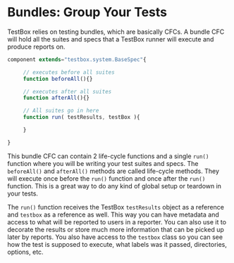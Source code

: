 # Bundles: Group Your Tests

TestBox relies on testing bundles, which are basically CFCs. A bundle CFC will hold all the suites and specs that a TestBox runner will execute and produce reports on.

```javascript
component extends="testbox.system.BaseSpec"{

     // executes before all suites
     function beforeAll(){}

     // executes after all suites
     function afterAll(){}

     // All suites go in here
     function run( testResults, testBox ){

     }

}
```

This bundle CFC can contain 2 life-cycle functions and a single `run()` function where you will be writing your test suites and specs. The `beforeAll()` and `afterAll()` methods are called life-cycle methods. They will execute once before the `run()` function and once after the `run()` function. This is a great way to do any kind of global setup or teardown in your tests. 

The `run()` function receives the TestBox `testResults` object as a reference and `testbox` as a reference as well. This way you can have metadata and access to what will be reported to users in a reporter. You can also use it to decorate the results or store much more information that can be picked up later by reports. You also have access to the `testbox` class so you can see how the test is supposed to execute, what labels was it passed, directories, options, etc.
